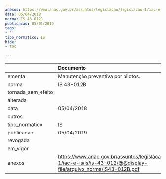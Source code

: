 ```yaml
---
anexos: https://www.anac.gov.br/assuntos/legislacao/legislacao-1/iac-e-is/is/is-43-012/@@display-file/arquivo_norma/IS43-012B.pdf
data: 05/04/2018
norma: IS 43-012B
publicacao: 05/04/2019
tags:
- ''
tipo_normatico: IS
hide: 
- toc 
 
---
```


|                    | Documento                                                                                                                 |
|:-------------------|:--------------------------------------------------------------------------------------------------------------------------|
| ementa             | Manutenção preventiva por pilotos.                                                                                        |
| norma              | IS 43-012B                                                                                                                |
| tornada_sem_efeito |                                                                                                                           |
| alterada           |                                                                                                                           |
| data               | 05/04/2018                                                                                                                |
| outros             |                                                                                                                           |
| tipo_normatico     | IS                                                                                                                        |
| publicacao         | 05/04/2019                                                                                                                |
| revogada           |                                                                                                                           |
| em_vigor           |                                                                                                                           |
| anexos             | https://www.anac.gov.br/assuntos/legislacao/legislacao-1/iac-e-is/is/is-43-012/@@display-file/arquivo_norma/IS43-012B.pdf |